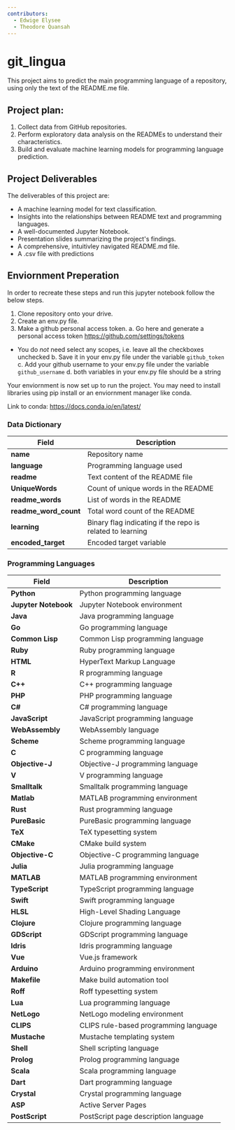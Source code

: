 ```yaml
---
contributors:
  - Edwige Elysee
  - Theodore Quansah
---
```


# git_lingua

This project aims to predict the main programming language of a repository, using only the text of the README.me file.

## Project plan:

1. Collect data from GitHub repositories.
2. Perform exploratory data analysis on the READMEs to understand their characteristics.
3. Build and evaluate machine learning models for programming language prediction.


## Project Deliverables
The deliverables of this project are:
- A machine learning model for text classification.
- Insights into the relationships between README text and programming languages.
- A well-documented Jupyter Notebook.
- Presentation slides summarizing the project's findings.
- A comprehensive, intuitivley navigated README.md file.
- A .csv file with predictions


## Enviornment Preperation

In order to recreate these steps and run this jupyter notebook follow the below steps.

1. Clone repository onto your drive.
2. Create an env.py file.
3. Make a github personal access token.
    a. Go here and generate a personal access token https://github.com/settings/tokens
- You do _not_ need select any scopes, i.e. leave all the checkboxes unchecked
    b. Save it in your env.py file under the variable `github_token`
    c. Add your github username to your env.py file under the variable `github_username`
    d. both variables in your env.py file should be a string
    

Your enviornment is now set up to run the project. You may need to install libraries using pip install or an enviornment manager like conda.

Link to conda:
https://docs.conda.io/en/latest/


### Data Dictionary

| Field             | Description                                                 |
|-------------------|-------------------------------------------------------------|
| **name**          | Repository name                                             |
| **language**      | Programming language used                                   |
| **readme**        | Text content of the README file                             |
| **UniqueWords**   | Count of unique words in the README                         |
| **readme_words**  | List of words in the README                                 |
| **readme_word_count** | Total word count of the README                           |
| **learning**      | Binary flag indicating if the repo is related to learning  |
| **encoded_target**| Encoded target variable        |



### Programming Languages

| Field               | Description                            |
|---------------------|----------------------------------------|
| **Python**          | Python programming language            |
| **Jupyter Notebook**| Jupyter Notebook environment           |
| **Java**            | Java programming language              |
| **Go**              | Go programming language                |
| **Common Lisp**     | Common Lisp programming language       |
| **Ruby**            | Ruby programming language              |
| **HTML**            | HyperText Markup Language              |
| **R**               | R programming language                 |
| **C++**             | C++ programming language               |
| **PHP**             | PHP programming language               |
| **C#**              | C# programming language                |
| **JavaScript**      | JavaScript programming language        |
| **WebAssembly**     | WebAssembly language                   |
| **Scheme**          | Scheme programming language            |
| **C**               | C programming language                 |
| **Objective-J**     | Objective-J programming language       |
| **V**               | V programming language                 |
| **Smalltalk**       | Smalltalk programming language         |
| **Matlab**          | MATLAB programming environment         |
| **Rust**            | Rust programming language              |
| **PureBasic**       | PureBasic programming language         |
| **TeX**             | TeX typesetting system                 |
| **CMake**           | CMake build system                     |
| **Objective-C**     | Objective-C programming language       |
| **Julia**           | Julia programming language             |
| **MATLAB**          | MATLAB programming environment         |
| **TypeScript**      | TypeScript programming language        |
| **Swift**           | Swift programming language             |
| **HLSL**            | High-Level Shading Language            |
| **Clojure**         | Clojure programming language           |
| **GDScript**        | GDScript programming language          |
| **Idris**           | Idris programming language             |
| **Vue**             | Vue.js framework                       |
| **Arduino**         | Arduino programming environment        |
| **Makefile**        | Make build automation tool             |
| **Roff**            | Roff typesetting system                |
| **Lua**             | Lua programming language               |
| **NetLogo**         | NetLogo modeling environment           |
| **CLIPS**           | CLIPS rule-based programming language  |
| **Mustache**        | Mustache templating system             |
| **Shell**           | Shell scripting language               |
| **Prolog**          | Prolog programming language            |
| **Scala**           | Scala programming language             |
| **Dart**            | Dart programming language              |
| **Crystal**         | Crystal programming language           |
| **ASP**             | Active Server Pages                    |
| **PostScript**      | PostScript page description language  |





